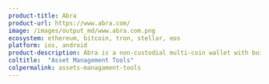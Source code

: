 ```yaml
---
product-title: Abra
product-url: https://www.abra.com/
image: /images/output_md/www.abra.com.png
ecosystem: ethereum, bitcoin, tron, stellar, eos
platform: ios, android
product-description: Abra is a non-custodial multi-coin wallet with built-in cryptocurrency exchange.
coltitle:  "Asset Management Tools"
colpermalink: assets-managament-tools
---
```


